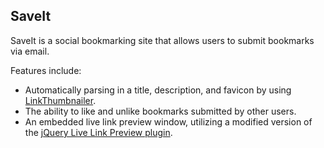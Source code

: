 SaveIt
---

SaveIt is a social bookmarking site that allows users to submit bookmarks via email.

Features include:

- Automatically parsing in a title, description, and favicon by using [LinkThumbnailer][1].
- The ability to like and unlike bookmarks submitted by other users.
- An embedded live link preview window, utilizing a modified version of the [jQuery Live Link Preview plugin][2].


[1]: https://github.com/adam-p/markdown-here/wiki/Markdown-Here-Cheatsheet
[2]: https://github.com/alanphoon/jquery-live-preview